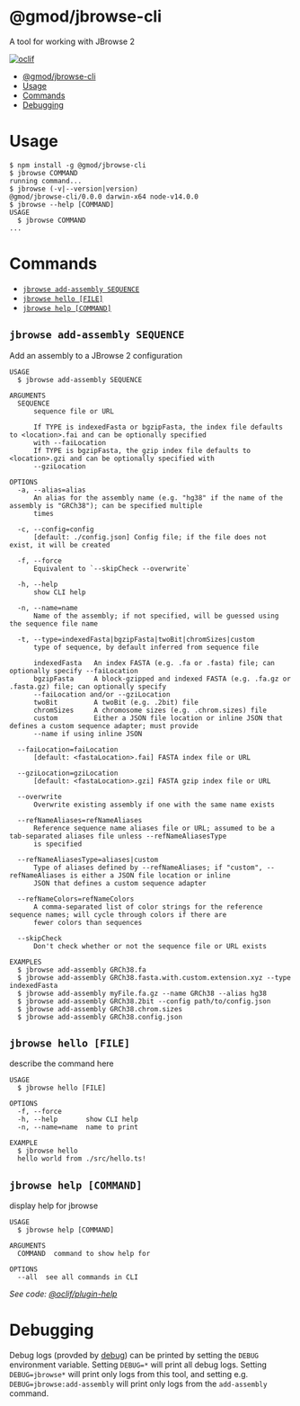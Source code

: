 # @gmod/jbrowse-cli

A tool for working with JBrowse 2

[![oclif](https://img.shields.io/badge/cli-oclif-brightgreen.svg)](https://oclif.io)

<!-- [![Version](https://img.shields.io/npm/v/@gmod/jbrowse-cli.svg)](https://npmjs.org/package/@gmod/jbrowse-cli)
[![Downloads/week](https://img.shields.io/npm/dw/@gmod/jbrowse-cli.svg)](https://npmjs.org/package/@gmod/jbrowse-cli)
[![License](https://img.shields.io/npm/l/@gmod/jbrowse-cli.svg)](https://github.com/@gmod/@gmod/jbrowse-components/blob/master/package.json) -->

<!-- toc -->

- [@gmod/jbrowse-cli](#gmodjbrowse-cli)
- [Usage](#usage)
- [Commands](#commands)
- [Debugging](#debugging)
<!-- tocstop -->

# Usage

```sh-session
$ npm install -g @gmod/jbrowse-cli
$ jbrowse COMMAND
running command...
$ jbrowse (-v|--version|version)
@gmod/jbrowse-cli/0.0.0 darwin-x64 node-v14.0.0
$ jbrowse --help [COMMAND]
USAGE
  $ jbrowse COMMAND
...
```

# Commands

<!-- commands -->

- [`jbrowse add-assembly SEQUENCE`](#jbrowse-add-assembly-sequence)
- [`jbrowse hello [FILE]`](#jbrowse-hello-file)
- [`jbrowse help [COMMAND]`](#jbrowse-help-command)

## `jbrowse add-assembly SEQUENCE`

Add an assembly to a JBrowse 2 configuration

```
USAGE
  $ jbrowse add-assembly SEQUENCE

ARGUMENTS
  SEQUENCE
      sequence file or URL

      If TYPE is indexedFasta or bgzipFasta, the index file defaults to <location>.fai and can be optionally specified
      with --faiLocation
      If TYPE is bgzipFasta, the gzip index file defaults to <location>.gzi and can be optionally specified with
      --gziLocation

OPTIONS
  -a, --alias=alias
      An alias for the assembly name (e.g. "hg38" if the name of the assembly is "GRCh38"); can be specified multiple
      times

  -c, --config=config
      [default: ./config.json] Config file; if the file does not exist, it will be created

  -f, --force
      Equivalent to `--skipCheck --overwrite`

  -h, --help
      show CLI help

  -n, --name=name
      Name of the assembly; if not specified, will be guessed using the sequence file name

  -t, --type=indexedFasta|bgzipFasta|twoBit|chromSizes|custom
      type of sequence, by default inferred from sequence file

      indexedFasta   An index FASTA (e.g. .fa or .fasta) file; can optionally specify --faiLocation
      bgzipFasta     A block-gzipped and indexed FASTA (e.g. .fa.gz or .fasta.gz) file; can optionally specify
      --faiLocation and/or --gziLocation
      twoBit         A twoBit (e.g. .2bit) file
      chromSizes     A chromosome sizes (e.g. .chrom.sizes) file
      custom         Either a JSON file location or inline JSON that defines a custom sequence adapter; must provide
      --name if using inline JSON

  --faiLocation=faiLocation
      [default: <fastaLocation>.fai] FASTA index file or URL

  --gziLocation=gziLocation
      [default: <fastaLocation>.gzi] FASTA gzip index file or URL

  --overwrite
      Overwrite existing assembly if one with the same name exists

  --refNameAliases=refNameAliases
      Reference sequence name aliases file or URL; assumed to be a tab-separated aliases file unless --refNameAliasesType
      is specified

  --refNameAliasesType=aliases|custom
      Type of aliases defined by --refNameAliases; if "custom", --refNameAliases is either a JSON file location or inline
      JSON that defines a custom sequence adapter

  --refNameColors=refNameColors
      A comma-separated list of color strings for the reference sequence names; will cycle through colors if there are
      fewer colors than sequences

  --skipCheck
      Don't check whether or not the sequence file or URL exists

EXAMPLES
  $ jbrowse add-assembly GRCh38.fa
  $ jbrowse add-assembly GRCh38.fasta.with.custom.extension.xyz --type indexedFasta
  $ jbrowse add-assembly myFile.fa.gz --name GRCh38 --alias hg38
  $ jbrowse add-assembly GRCh38.2bit --config path/to/config.json
  $ jbrowse add-assembly GRCh38.chrom.sizes
  $ jbrowse add-assembly GRCh38.config.json
```

## `jbrowse hello [FILE]`

describe the command here

```
USAGE
  $ jbrowse hello [FILE]

OPTIONS
  -f, --force
  -h, --help       show CLI help
  -n, --name=name  name to print

EXAMPLE
  $ jbrowse hello
  hello world from ./src/hello.ts!
```

## `jbrowse help [COMMAND]`

display help for jbrowse

```
USAGE
  $ jbrowse help [COMMAND]

ARGUMENTS
  COMMAND  command to show help for

OPTIONS
  --all  see all commands in CLI
```

_See code: [@oclif/plugin-help](https://github.com/oclif/plugin-help/blob/v3.1.0/src/commands/help.ts)_

<!-- commandsstop -->

# Debugging

Debug logs (provded by [debug](https://github.com/visionmedia/debug)) can be
printed by setting the `DEBUG` environment variable. Setting `DEBUG=*` will
print all debug logs. Setting `DEBUG=jbrowse*` will print only logs from this
tool, and setting e.g. `DEBUG=jbrowse:add-assembly` will print only logs from
the `add-assembly` command.
